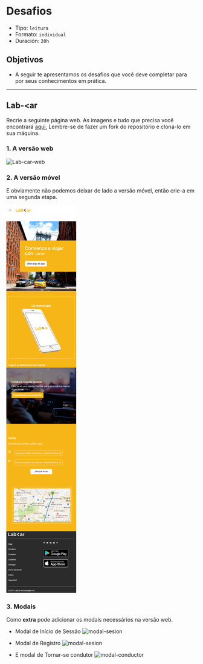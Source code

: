 # Desafios

- Tipo: `leitura`
- Formato: `individual`
- Duración: `20h`

## Objetivos

- A seguir te apresentamos os desafios que você deve completar para por seus
  conhecimentos em prática.

***

## Lab-<ar

Recrie a seguinte página web. As imagens e tudo que precisa você encontrará
[aqui.](https://github.com/Laboratoria-learning/lab-car-boilerplate) Lembre-se
de fazer um fork do repositório e cloná-lo em sua máquina.

### 1. A versão web

![Lab-car-web](https://raw.githubusercontent.com/Laboratoria/curricula-js/f659ee55eeb322341c314d7d080bb22468e9a576/04-social-network/01-css-frameworks/08-code-challenges/images/desktop.png)

### 2. A versão móvel

E obviamente não podemos deixar de lado a versão móvel, então crie-a em uma
segunda etapa.

![Lab-car-movil](https://raw.githubusercontent.com/AnaSalazar/curricula-js/0b700308f0c6ed452596912fcef8103b8f88386b/04-social-network/01-css-frameworks/08-code-challenges/images/v-movil.png)

### 3. Modais

Como **extra** pode adicionar os modais necessários na versão web.

- Modal de Início de Sessão
  ![modal-sesion](https://raw.githubusercontent.com/Laboratoria/curricula-js/f659ee55eeb322341c314d7d080bb22468e9a576/04-social-network/01-css-frameworks/08-code-challenges/images/modal-inicio-sesion.png)

- Modal de Registro
  ![modal-sesion](https://raw.githubusercontent.com/Laboratoria/curricula-js/f659ee55eeb322341c314d7d080bb22468e9a576/04-social-network/01-css-frameworks/08-code-challenges/images/modal-registrate.png)

- E modal de Tornar-se condutor
  ![modal-conductor](https://raw.githubusercontent.com/Laboratoria/curricula-js/f659ee55eeb322341c314d7d080bb22468e9a576/04-social-network/01-css-frameworks/08-code-challenges/images/modal-conductor.png)
